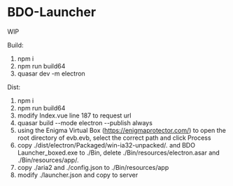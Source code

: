 # BDO-Launcher

WIP

Build:
1. npm i
2. npm run build64
3. quasar dev -m electron

Dist:
1. npm i
2. npm run build64
3. modify Index.vue line 187 to request url
4. quasar build --mode electron --publish always
5. using the Enigma Virtual Box (https://enigmaprotector.com/) to open the root directory of evb.evb, select the correct path and click Process
6. copy ./dist/electron/Packaged/win-ia32-unpacked/*.* and BDO Launcher_boxed.exe to ./Bin, delete ./Bin/resources/electron.asar and ./Bin/resources/app/*.*
7. copy ./aria2 and ./config.json to ./Bin/resources/app
8. modify ./launcher.json and copy to server